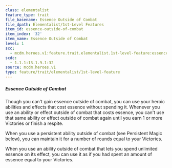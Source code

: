 ```yaml
---
class: elementalist
feature_type: trait
file_basename: Essence Outside of Combat
file_dpath: Elementalist/1st-Level Features
item_id: essence-outside-of-combat
item_index: '32'
item_name: Essence Outside of Combat
level: 1
scc:
  - mcdm.heroes.v1:feature.trait.elementalist.1st-level-feature:essence-outside-of-combat
scdc:
  - 1.1.1:13.1.9.1:32
source: mcdm.heroes.v1
type: feature/trait/elementalist/1st-level-feature
---
```


##### Essence Outside of Combat

Though you can't gain essence outside of combat, you can use your heroic abilities and effects that cost essence without spending it. Whenever you use an ability or effect outside of combat that costs essence, you can't use that same ability or effect outside of combat again until you earn 1 or more Victories or finish a respite.

When you use a persistent ability outside of combat (see Persistent Magic below), you can maintain it for a number of rounds equal to your Victories.

When you use an ability outside of combat that lets you spend unlimited essence on its effect, you can use it as if you had spent an amount of essence equal to your Victories.
